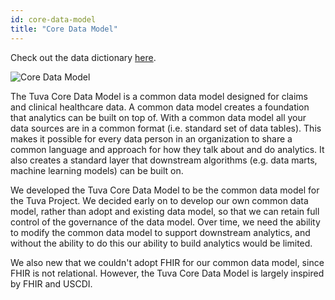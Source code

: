 ```yaml
---
id: core-data-model
title: "Core Data Model"
---
```


Check out the data dictionary [here](../data-dictionaries/core).

![Core Data Model](/img/core_data_model.jpg)

The Tuva Core Data Model is a common data model designed for claims and clinical healthcare data.  A common data model creates a foundation that analytics can be built on top of. With a common data model all your data sources are in a common format (i.e. standard set of data tables).  This makes it possible for every data person in an organization to share a common language and approach for how they talk about and do analytics.  It also creates a standard layer that downstream algorithms (e.g. data marts, machine learning models) can be built on.

We developed the Tuva Core Data Model to be the common data model for the Tuva Project.  We decided early on to develop our own common data model, rather than adopt and existing data model, so that we can retain full control of the governance of the data model.  Over time, we need the ability to modify the common data model to support downstream analytics, and without the ability to do this our ability to build analytics would be limited.

We also new that we couldn't adopt FHIR for our common data model, since FHIR is not relational.  However, the Tuva Core Data Model is largely inspired by FHIR and USCDI.




